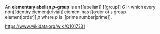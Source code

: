 An **elementary abelian $p$-group** is an [[abelian]] [[group]] $G$ in which every non[[identity element|trivial]] element has [[order of a group element|order]] $p$ where $p$ is [[prime number|prime]].

https://www.wikidata.org/wiki/Q1017231